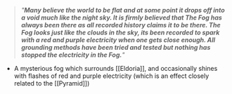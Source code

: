 > *"**Many believe the world to be flat and at some point it drops off into a void much like the night sky. It is firmly believed that The Fog has always been there as all recorded history claims it to be there. The Fog looks just like the clouds in the sky, its been recorded to spark with a red and purple electricity when one gets close enough. All grounding methods have been tried and tested but nothing has stopped the electricity in the Fog.**"*


- A mysterious fog which surrounds [[Eldoria]], and occasionally shines with flashes of red and purple electricity (which is an effect closely related to the [[Pyramid]])